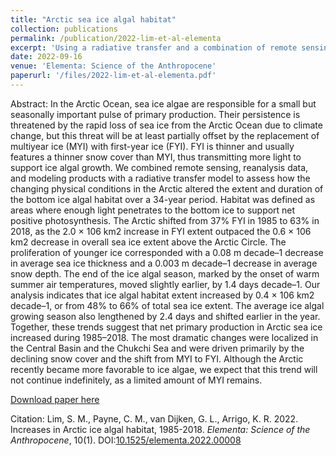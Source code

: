 ```yaml
---
title: "Arctic sea ice algal habitat"
collection: publications
permalink: /publication/2022-lim-et-al-elementa
excerpt: 'Using a radiative transfer and a combination of remote sensing and model datasets, we found that the extent and duration of sea ice algal habitat in the Arctic increased during 1985-2018. This was attributed to the shift from multiyear ice to thinner first-year ice with a thinner snow cover. As ice-free summers in the Arctic are expected around 2050, we predict that this increase will be short-lived.'
date: 2022-09-16
venue: 'Elementa: Science of the Anthropocene'
paperurl: '/files/2022-lim-et-al-elementa.pdf'
---
```

Abstract: In the Arctic Ocean, sea ice algae are responsible for a small but seasonally important pulse of primary production. Their persistence is threatened by the rapid loss of sea ice from the Arctic Ocean due to climate change, but this threat will be at least partially offset by the replacement of multiyear ice (MYI) with first-year ice (FYI). FYI is thinner and usually features a thinner snow cover than MYI, thus transmitting more light to support ice algal growth. We combined remote sensing, reanalysis data, and modeling products with a radiative transfer model to assess how the changing physical conditions in the Arctic altered the extent and duration of the bottom ice algal habitat over a 34-year period. Habitat was defined as areas where enough light penetrates to the bottom ice to support net positive photosynthesis. The Arctic shifted from 37% FYI in 1985 to 63% in 2018, as the 2.0 × 106 km2 increase in FYI extent outpaced the 0.6 × 106 km2 decrease in overall sea ice extent above the Arctic Circle. The proliferation of younger ice corresponded with a 0.08 m decade–1 decrease in average sea ice thickness and a 0.003 m decade–1 decrease in average snow depth. The end of the ice algal season, marked by the onset of warm summer air temperatures, moved slightly earlier, by 1.4 days decade–1. Our analysis indicates that ice algal habitat extent increased by 0.4 × 106 km2 decade–1, or from 48% to 66% of total sea ice extent. The average ice algal growing season also lengthened by 2.4 days and shifted earlier in the year. Together, these trends suggest that net primary production in Arctic sea ice increased during 1985–2018. The most dramatic changes were localized in the Central Basin and the Chukchi Sea and were driven primarily by the declining snow cover and the shift from MYI to FYI. Although the Arctic recently became more favorable to ice algae, we expect that this trend will not continue indefinitely, as a limited amount of MYI remains.

[Download paper here](/files/2022-lim-et-al-elementa.pdf)

Citation: Lim, S. M., Payne, C. M., van Dijken, G. L., Arrigo, K. R. 2022. Increases in Arctic ice algal habitat, 1985-2018. _Elementa: Science of the Anthropocene_, 10(1). DOI:[10.1525/elementa.2022.00008](https://dx.doi.org/10.1525/elementa.2022.00008)